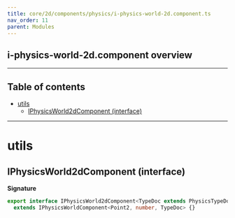 ```yaml
---
title: core/2d/components/physics/i-physics-world-2d.component.ts
nav_order: 11
parent: Modules
---
```


## i-physics-world-2d.component overview

---

<h2 class="text-delta">Table of contents</h2>

- [utils](#utils)
  - [IPhysicsWorld2dComponent (interface)](#iphysicsworld2dcomponent-interface)

---

# utils

## IPhysicsWorld2dComponent (interface)

**Signature**

```ts
export interface IPhysicsWorld2dComponent<TypeDoc extends PhysicsTypeDocRepo2D = PhysicsTypeDocRepo2D>
  extends IPhysicsWorldComponent<Point2, number, TypeDoc> {}
```
